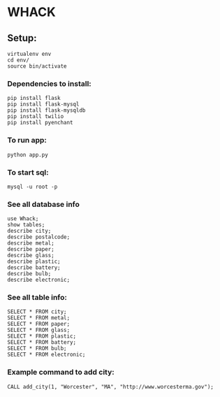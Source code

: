 # WHACK

## Setup:
```
virtualenv env
cd env/
source bin/activate
```
### Dependencies to install:

```
pip install flask
pip install flask-mysql
pip install flask-mysqldb
pip install twilio
pip install pyenchant
```

### To run app:
```
python app.py
```

### To start sql:
```
mysql -u root -p
```

### See all database info
```
use Whack;
show tables;
describe city;
describe postalcode;
describe metal;
describe paper;
describe glass;
describe plastic;
describe battery;
describe bulb;
describe electronic;
```

### See all table info:
```
SELECT * FROM city;
SELECT * FROM metal;
SELECT * FROM paper;
SELECT * FROM glass;
SELECT * FROM plastic;
SELECT * FROM battery;
SELECT * FROM bulb;
SELECT * FROM electronic;
```

### Example command to add city:
```
CALL add_city(1, "Worcester", "MA", "http://www.worcesterma.gov");
```
